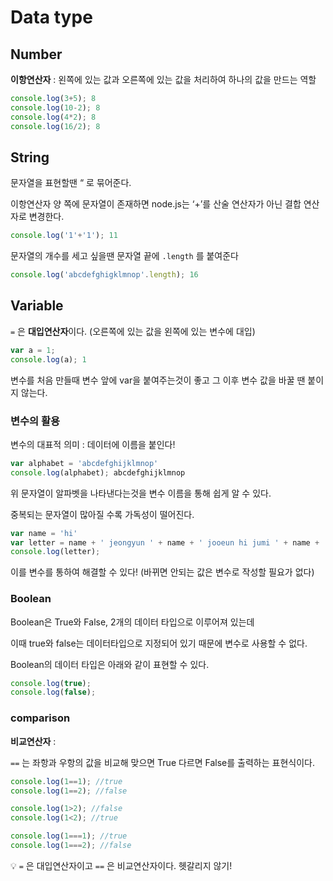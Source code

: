 # Data type

## Number

**이항연산자** : 왼쪽에 있는 값과 오른쪽에 있는 값을 처리하여 하나의 값을 만드는 역할

```jsx
console.log(3+5); 8
console.log(10-2); 8
console.log(4*2); 8
console.log(16/2); 8
```

## String

문자열을 표현할땐 “ 로 묶어준다. 

이항연산자 양 쪽에 문자열이 존재하면 node.js는 ‘+’를 산술 연산자가 아닌 결합 연산자로 변경한다.

```jsx
console.log('1'+'1'); 11
```

문자열의 개수를 세고 싶을땐 문자열 끝에 `.length` 를 붙여준다

```jsx
console.log('abcdefghigklmnop'.length); 16
```

## Variable
`=` 은 **대입연산자**이다. (오른쪽에 있는 값을 왼쪽에 있는 변수에 대입)

```jsx
var a = 1;
console.log(a); 1
```

변수를 처음 만들때 변수 앞에 var을 붙여주는것이 좋고 그 이후 변수 값을 바꿀 땐 붙이지 않는다.

### 변수의 활용

변수의 대표적 의미 : 데이터에 이름을 붙인다!

```jsx
var alphabet = 'abcdefghijklmnop'
console.log(alphabet); abcdefghijklmnop
```

위 문자열이 알파벳을 나타낸다는것을 변수 이름을 통해 쉽게 알 수 있다.

중복되는 문자열이 많아질 수록 가독성이 떨어진다. 

```jsx
var name = 'hi'
var letter = name + ' jeongyun ' + name + ' jooeun hi jumi ' + name + ' ain';
console.log(letter);
```

이를 변수를 통하여 해결할 수 있다! (바뀌면 안되는 값은 변수로 작성할 필요가 없다)

### Boolean

Boolean은 True와 False, 2개의 데이터 타입으로 이루어져 있는데

이때 true와 false는 데이터타입으로 지정되어 있기 때문에 변수로 사용할 수 없다.

Boolean의 데이터 타입은 아래와 같이 표현할 수 있다.

```jsx
console.log(true);
console.log(false);
```

### comparison

**비교연산자** : 

`==` 는 좌항과 우항의 값을 비교해 맞으면 True 다르면 False를 출력하는 표현식이다.

```jsx
console.log(1==1); //true
console.log(1==2); //false

console.log(1>2); //false
console.log(1<2); //true

console.log(1===1); //true
console.log(1===2); //false
```

💡 `=` 은 대입연산자이고 `==` 은 비교연산자이다. 헷갈리지 않기!